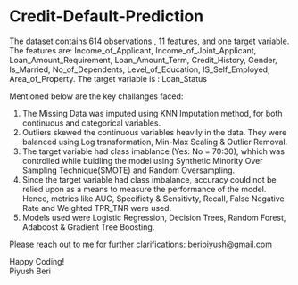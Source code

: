 # Credit-Default-Prediction
The dataset contains 614 observations , 11 features, and one target variable.
The features are: Income_of_Applicant, Income_of_Joint_Applicant, Loan_Amount_Requirement, Loan_Amount_Term, Credit_History, Gender, Is_Married, No_of_Dependents, Level_of_Education, IS_Self_Employed, Area_of_Property.
The target variable is : Loan_Status

Mentioned below are the key challanges faced:

1. The Missing Data was imputed using KNN Imputation method, for both continuous and categorical variables.
2. Outliers skewed the continuous variables heavily in the data. They were balanced using Log transformation, Min-Max Scaling & Outlier Removal.
2. The target variable had class imablance (Yes: No = 70:30), whhich was controlled while buidling the model using Synthetic Minority Over Sampling Technique(SMOTE) and Random Oversampling.
3. Since the target variable had class imbalance, accuracy could not be relied upon as a means to measure the performance of the model. Hence, metrics like AUC, Specificty & Sensitivty, Recall, False Negative Rate and Weighted TPR_TNR were used.
4. Models used were Logistic Regression, Decision Trees, Random Forest, Adaboost & Gradient Tree Boosting.

Please reach out to me for further clarifications: beripiyush@gmail.com

Happy Coding! </br>
Piyush Beri
